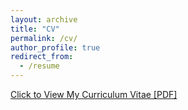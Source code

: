 ```yaml
---
layout: archive
title: "CV"
permalink: /cv/ 
author_profile: true
redirect_from:
  - /resume
---
```




[Click to View My Curriculum Vitae \[PDF\]](https://willding123.github.io/files/CV.pdf)

